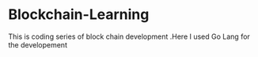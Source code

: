 # Blockchain-Learning
This is coding series of block chain development .Here I used Go Lang for the developement
